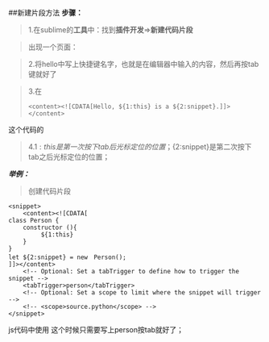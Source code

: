 ##新建片段方法
**步骤：**

>1.在sublime的**工具**中：找到**插件开发**=>**新建代码片段**

> 出现一个页面：
> 
> 	<snippet>
> 		<content><![CDATA[
> 	Hello, ${1:this} is a ${2:snippet}.
> 	]]></content>
> 		<!-- Optional: Set a tabTrigger to define how to trigger the snippet -->
> 		<!-- <tabTrigger>hello</tabTrigger-->
> 		<!-- Optional: Set a scope to limit where the snippet will trigger -->
> 		<!-- <scope>source.python</scope-->
> 	</snippet>
> 

>2.将<tabTrigger>hello</tabTrigger>中写上快捷键名字，也就是在编辑器中输入的内容，然后再按tab键就好了

>3.在
>
>     <content><![CDATA[Hello, ${1:this} is a ${2:snippet}.]]></content>
   这个代码的<![CDATA[快捷键对应的代码]]>

>4.${1:this}是第一次按下tab后光标定位的位置；${2:snippet}是第二次按下tab之后光标定位的位置；

***举例：***

>创建代码片段	
>
	<snippet>
		<content><![CDATA[
	class Person {
		constructor (){
			 ${1:this}
		}	
	}
	let ${2:snippet} = new　Person();
	]]></content>
		<!-- Optional: Set a tabTrigger to define how to trigger the snippet -->
		<tabTrigger>person</tabTrigger>
		<!-- Optional: Set a scope to limit where the snippet will trigger -->
		<!-- <scope>source.python</scope> -->
	</snippet>
js代码中使用
这个时候只需要写上person按tab就好了；